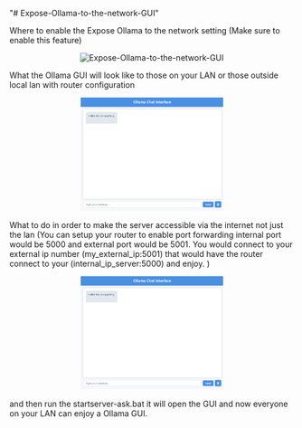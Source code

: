 "# Expose-Ollama-to-the-network-GUI"  

Where to enable the Expose Ollama to the network setting (Make sure to enable this feature)
<div align="center">
  <img alt="Expose-Ollama-to-the-network-GUI" height="200px" src="https://github.com/elearningshow/Expose-Ollama-to-the-network-GUI/blob/main/port_forward_main_pc.jpg">
</div>

What the Ollama GUI will look like to those on your LAN or those outside local lan with router configuration
<div align="center">
  <img alt="Expose-Ollama-to-the-network-GUI" height="200px" src="https://github.com/elearningshow/Expose-Ollama-to-the-network-GUI/blob/main/ollama_gui_lan.jpg">
</div>

What to do in order to make the server accessible via the internet not just the lan (You can setup your router to enable port forwarding internal port would be 5000 and external port would be 5001.  You would connect to your external ip number (my_external_ip:5001) that would have the router connect to your (internal_ip_server:5000) and enjoy. )
<div align="center">
  <img alt="Expose-Ollama-to-the-network-GUI" height="200px" src="https://github.com/elearningshow/Expose-Ollama-to-the-network-GUI/blob/main/ollama_gui_lan.jpg">
</div>

and then run the startserver-ask.bat it will open the GUI and now everyone on your LAN can enjoy a Ollama GUI.







